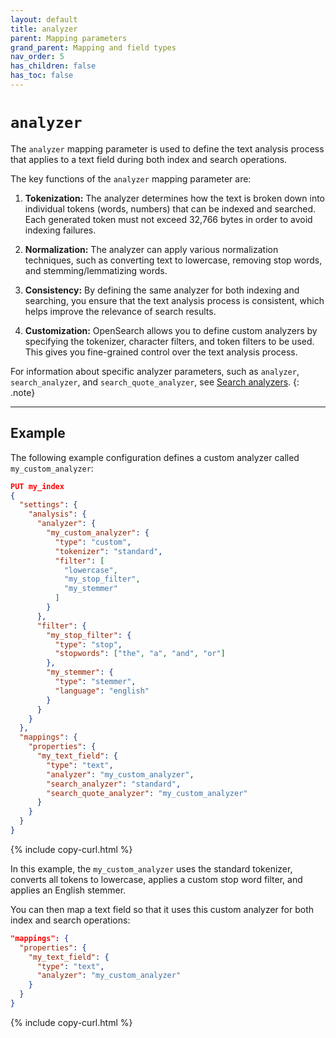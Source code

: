 ```yaml
---
layout: default
title: analyzer
parent: Mapping parameters
grand_parent: Mapping and field types
nav_order: 5
has_children: false
has_toc: false
---
```


# `analyzer`

The `analyzer` mapping parameter is used to define the text analysis process that applies to a text field during both index and search operations.

The key functions of the `analyzer` mapping parameter are:

1. **Tokenization:** The analyzer determines how the text is broken down into individual tokens (words, numbers) that can be indexed and searched. Each generated token must not exceed 32,766 bytes in order to avoid indexing failures.

2. **Normalization:** The analyzer can apply various normalization techniques, such as converting text to lowercase, removing stop words, and stemming/lemmatizing words.

3. **Consistency:** By defining the same analyzer for both indexing and searching, you ensure that the text analysis process is consistent, which helps improve the relevance of search results.

4. **Customization:** OpenSearch allows you to define custom analyzers by specifying the tokenizer, character filters, and token filters to be used. This gives you fine-grained control over the text analysis process.

For information about specific analyzer parameters, such as `analyzer`, `search_analyzer`, and `search_quote_analyzer`, see [Search analyzers]({{site.url}}{{site.baseurl}}/analyzers/search-analyzers/).
{: .note}

------------

## Example

The following example configuration defines a custom analyzer called `my_custom_analyzer`:

```json
PUT my_index
{
  "settings": {
    "analysis": {
      "analyzer": {
        "my_custom_analyzer": {
          "type": "custom",
          "tokenizer": "standard",
          "filter": [
            "lowercase",
            "my_stop_filter",
            "my_stemmer"
          ]
        }
      },
      "filter": {
        "my_stop_filter": {
          "type": "stop",
          "stopwords": ["the", "a", "and", "or"]
        },
        "my_stemmer": {
          "type": "stemmer",
          "language": "english"
        }
      }
    }
  },
  "mappings": {
    "properties": {
      "my_text_field": {
        "type": "text",
        "analyzer": "my_custom_analyzer",
        "search_analyzer": "standard",
        "search_quote_analyzer": "my_custom_analyzer"
      }
    }
  }
}
```
{% include copy-curl.html %}

In this example, the `my_custom_analyzer` uses the standard tokenizer, converts all tokens to lowercase, applies a custom stop word filter, and applies an English stemmer.

You can then map a text field so that it uses this custom analyzer for both index and search operations:

```json
"mappings": {
  "properties": {
    "my_text_field": {
      "type": "text",
      "analyzer": "my_custom_analyzer"
    }
  }
}
```
{% include copy-curl.html %}
